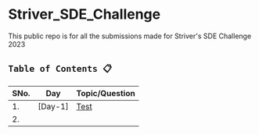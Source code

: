 # Striver_SDE_Challenge
This public repo is for all the submissions made for Striver's SDE Challenge 2023 


## `Table of Contents 📋`
| SNo. | **Day** | **Topic/Question**
| ---  | ---------    | ---------
| 1.   | [Day-1] | [Test](https://github.com/imsoumen/Striver_SDE_Challenge/blob/main/README.md)
| 2.   |  |
